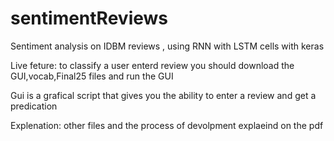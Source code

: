 # sentimentReviews
Sentiment analysis on IDBM reviews ,  using RNN with LSTM cells with keras

Live feture:
to classify a user enterd review you should download the GUI,vocab,Final25 files and run the GUI

Gui is a grafical script that gives you the ability to enter a review and get a predication 

Explenation:
other files and the process of devolpment explaeind on the pdf
